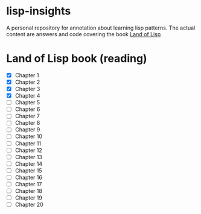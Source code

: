 # lisp-insights
A personal repository for annotation about learning lisp patterns.
The actual content are answers and code covering the book [Land of Lisp](http://www.landoflisp.com)

# Land of Lisp book (reading)

 - [X] Chapter 1
 - [X] Chapter 2
 - [X] Chapter 3
 - [X] Chapter 4
 - [ ] Chapter 5
 - [ ] Chapter 6
 - [ ] Chapter 7
 - [ ] Chapter 8
 - [ ] Chapter 9
 - [ ] Chapter 10
 - [ ] Chapter 11
 - [ ] Chapter 12
 - [ ] Chapter 13
 - [ ] Chapter 14
 - [ ] Chapter 15
 - [ ] Chapter 16
 - [ ] Chapter 17
 - [ ] Chapter 18
 - [ ] Chapter 19
 - [ ] Chapter 20

